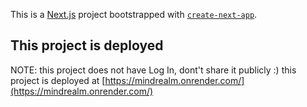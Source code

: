 This is a [Next.js](https://nextjs.org/) project bootstrapped with [`create-next-app`](https://github.com/vercel/next.js/tree/canary/packages/create-next-app).

## This project is deployed

NOTE: this project does not have Log In, dont't share it publicly :)
this project is deployed at [https://mindrealm.onrender.com/](https://mindrealm.onrender.com/)
